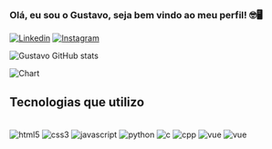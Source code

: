 ### Olá, eu sou o Gustavo, seja bem vindo ao meu perfil! 🤓🖥️

[![Linkedin](https://img.shields.io/badge/LinkedIn-0077B5?style=for-the-badge&logo=linkedin&logoColor=white)](https://www.linkedin.com/in/gustavotalbino/)
[![Instagram](https://img.shields.io/badge/Instagram-E4405F?style=for-the-badge&logo=instagram&logoColor=white)](https://www.instagram.com/gustavotalbino/)

![Gustavo GitHub stats](https://github-readme-stats.vercel.app/api?username=Gustavo-Albino&show_icons=true&theme=radical)

![Chart](https://github-readme-stats.vercel.app/api/top-langs/?username=Gustavo-Albino&theme=blue-green)

## Tecnologias que utilizo

<div style="display: inline-block">
  <br/>
  <img align="center" alt="html5" src="https://img.shields.io/badge/HTML5-E34F26?style=for-the-badge&logo=html5&logoColor=white"/>
  <img align="center" alt="css3" src="https://img.shields.io/badge/CSS3-1572B6?style=for-the-badge&logo=css3&logoColor=white"/>
  <img align="center" alt="javascript" src="https://img.shields.io/badge/JavaScript-323330?style=for-the-badge&logo=javascript&logoColor=F7DF1E"/>
  <img align="center" alt="python" src="https://img.shields.io/badge/Python-14354C?style=for-the-badge&logo=python&logoColor=white"/>
  <img align="center" alt="c" src="https://img.shields.io/badge/C-00599C?style=for-the-badge&logo=c&logoColor=white"/>
  <img align="center" alt="cpp" src="https://img.shields.io/badge/C%2B%2B-00599C?style=for-the-badge&logo=c%2B%2B&logoColor=white"/>
  <img align="center" alt="vue" src="https://img.shields.io/badge/Vue.js-35495E?style=for-the-badge&logo=vue.js&logoColor=4FC08D"/>
  <img align="center" alt="vue" src="https://img.shields.io/badge/MySQL-005C84?style=for-the-badge&logo=mysql&logoColor=white"/>
</div>
